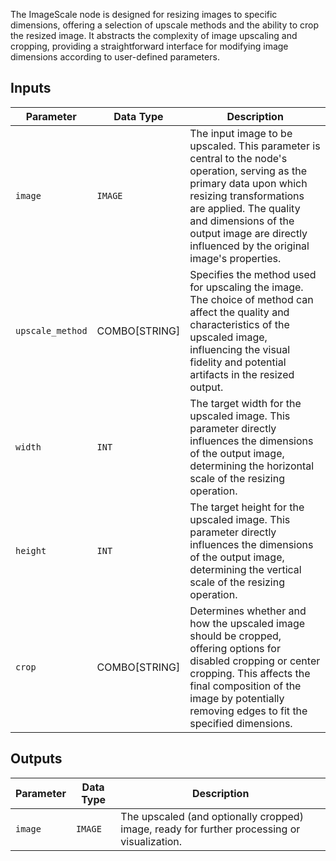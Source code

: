 The ImageScale node is designed for resizing images to specific dimensions, offering a selection of upscale methods and the ability to crop the resized image. It abstracts the complexity of image upscaling and cropping, providing a straightforward interface for modifying image dimensions according to user-defined parameters.

## Inputs

| Parameter       | Data Type | Description                                                                           |
|-----------------|-------------|---------------------------------------------------------------------------------------|
| `image`         | `IMAGE`     | The input image to be upscaled. This parameter is central to the node's operation, serving as the primary data upon which resizing transformations are applied. The quality and dimensions of the output image are directly influenced by the original image's properties. |
| `upscale_method`| COMBO[STRING] | Specifies the method used for upscaling the image. The choice of method can affect the quality and characteristics of the upscaled image, influencing the visual fidelity and potential artifacts in the resized output. |
| `width`         | `INT`       | The target width for the upscaled image. This parameter directly influences the dimensions of the output image, determining the horizontal scale of the resizing operation. |
| `height`        | `INT`       | The target height for the upscaled image. This parameter directly influences the dimensions of the output image, determining the vertical scale of the resizing operation. |
| `crop`          | COMBO[STRING] | Determines whether and how the upscaled image should be cropped, offering options for disabled cropping or center cropping. This affects the final composition of the image by potentially removing edges to fit the specified dimensions. |

## Outputs

| Parameter | Data Type | Description |
|-----------|-------------|-------------|
| `image`   | `IMAGE`     | The upscaled (and optionally cropped) image, ready for further processing or visualization. |
